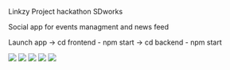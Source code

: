 Linkzy Project hackathon SDworks

Social app for events managment and news feed

Launch app -> cd frontend - npm start
-> cd backend - npm start

![](https://img.shields.io/badge/code-React-informational?style=flat&logo=react&logoColor=white&color=FFD700)
![](https://img.shields.io/badge/code-NodeJs-informational?style=flat&logo=node.js&logoColor=white&color=FFD700)
![](https://img.shields.io/badge/code-ExpressJs-informational?style=flat&logo=react&logoColor=white&color=FFD700)
![](https://img.shields.io/badge/code-SQL-informational?style=flat&logo=mysql&logoColor=white&color=FFD700)
![](https://img.shields.io/badge/Design-Figma-informational?style=flat&logo=figma&logoColor=white&color=DC143C)
